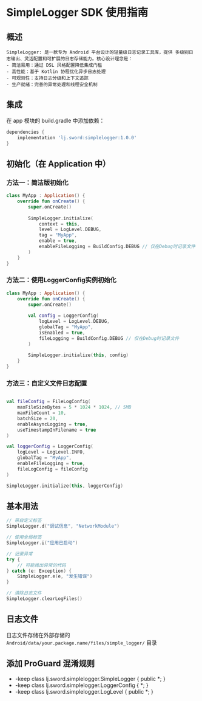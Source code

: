 # SimpleLogger SDK 使用指南

## 概述
    SimpleLogger: 是一款专为 Android 平台设计的轻量级日志记录工具库，提供 多级别日志输出、灵活配置和可扩展的日志存储能力。核心设计理念是：
    - 简洁易用：通过 DSL 风格配置降低集成门槛
    - 高性能：基于 Kotlin 协程优化异步日志处理
    - 可观测性：支持日志分级和上下文追踪
    - 生产就绪：完善的异常处理和线程安全机制

## 集成
在 app 模块的 build.gradle 中添加依赖：
```groovy
dependencies {
    implementation 'lj.sword:simplelogger:1.0.0'
}
```

## 初始化（在 Application 中）

### 方法一：简洁版初始化
```kotlin
class MyApp : Application() {
    override fun onCreate() {
        super.onCreate()
        
        SimpleLogger.initialize(
            context = this,
            level = LogLevel.DEBUG,
            tag = "MyApp",
            enable = true,
            enableFileLogging = BuildConfig.DEBUG // 仅在Debug时记录文件
        )
    }
}
```

### 方法二：使用LoggerConfig实例初始化
```kotlin
class MyApp : Application() {
    override fun onCreate() {
        super.onCreate()
        
        val config = LoggerConfig(
            logLevel = LogLevel.DEBUG,
            globalTag = "MyApp",
            isEnabled = true,
            fileLogging = BuildConfig.DEBUG // 仅在Debug时记录文件
        )
        
        SimpleLogger.initialize(this, config)
    }
}
```

### 方法三：自定义文件日志配置
```kotlin

val fileConfig = FileLogConfig(
    maxFileSizeBytes = 5 * 1024 * 1024, // 5MB
    maxFileCount = 10,
    batchSize = 20,
    enableAsyncLogging = true,
    useTimestampInFilename = true
)

val loggerConfig = LoggerConfig(
    logLevel = LogLevel.INFO,
    globalTag = "MyApp",
    enableFileLogging = true,
    fileLogConfig = fileConfig
)

SimpleLogger.initialize(this, loggerConfig)
```

## 基本用法
```kotlin
// 带自定义标签
SimpleLogger.d("调试信息", "NetworkModule")

// 使用全局标签
SimpleLogger.i("应用已启动")

// 记录异常
try {
    // 可能抛出异常的代码
} catch (e: Exception) {
    SimpleLogger.e(e, "发生错误")
}

// 清除日志文件
SimpleLogger.clearLogFiles()
```

## 日志文件
日志文件存储在外部存储的 `Android/data/your.package.name/files/simple_logger/` 目录


## 添加 ProGuard 混淆规则
- -keep class lj.sword.simplelogger.SimpleLogger { public *; }
- -keep class lj.sword.simplelogger.LoggerConfig { *; }
- -keep class lj.sword.simplelogger.LogLevel { public *; }